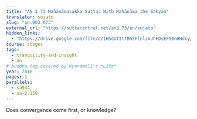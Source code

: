 ```yaml
---
title: "AN 3.73 Mahānāmasakka Sutta: With Mahānāma the Sakyan"
translator: sujato
slug: "an.003.073"
external_url: "https://suttacentral.net/an3.73/en/sujato"
hidden_links:
  - "https://drive.google.com/file/d/1H5dUTItfB65FlnlzxUhFDsEF50nHHdxy/view?usp=drivesdk"
course: stages
tags:
  - tranquility-and-insight
  - an
# buddha tag covered by Nyanamoli's *Life*
year: 2018
pages: 1
parallels:
  - sa934
  - sa-2.158
---
```


Does convergence come first, or knowledge?
